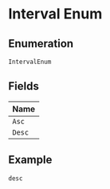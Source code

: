 
# Interval Enum

## Enumeration

`IntervalEnum`

## Fields

| Name |
|  --- |
| `Asc` |
| `Desc` |

## Example

```
desc
```

